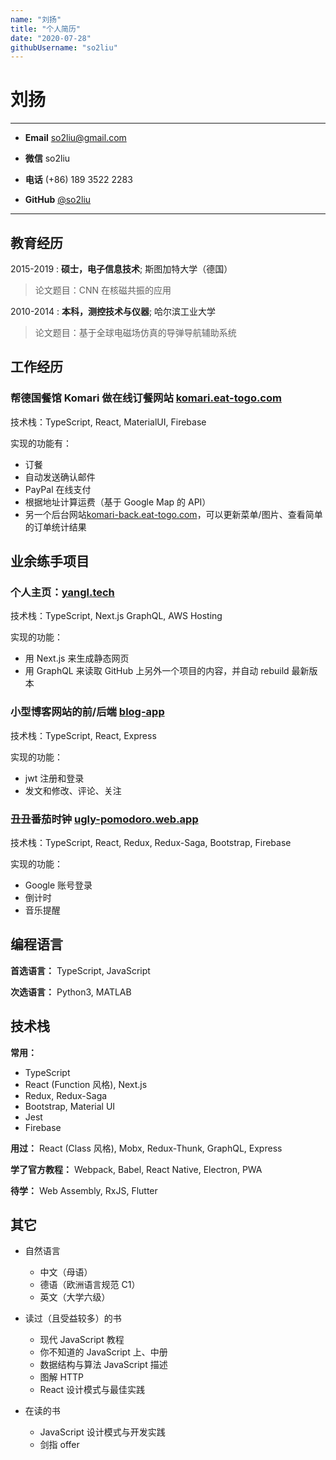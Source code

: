 ```yaml
---
name: "刘扬"
title: "个人简历"
date: "2020-07-28"
githubUsername: "so2liu"
---
```


# 刘扬

---

- **Email** [so2liu@gmail.com](mailto:so2liu@gmail.com)

- **微信** so2liu

- **电话** (+86) 189 3522 2283

- **GitHub** [@so2liu](https://github.com/so2liu)

---

## 教育经历

2015-2019
: **硕士，电子信息技术**; 斯图加特大学（德国）

> 论文题目：CNN 在核磁共振的应用

2010-2014
: **本科，测控技术与仪器**; 哈尔滨工业大学

> 论文题目：基于全球电磁场仿真的导弹导航辅助系统

## 工作经历

### 帮德国餐馆 Komari 做在线订餐网站 [komari.eat-togo.com](https://komari.eat-togo.com)

技术栈：TypeScript, React, MaterialUI, Firebase

实现的功能有：

- 订餐
- 自动发送确认邮件
- PayPal 在线支付
- 根据地址计算运费（基于 Google Map 的 API）
- 另一个后台网站[komari-back.eat-togo.com](https://komari-back.eat-togo.com)，可以更新菜单/图片、查看简单的订单统计结果

## 业余练手项目

### 个人主页：[yangl.tech](https://www.yangl.tech)

技术栈：TypeScript, Next.js GraphQL, AWS Hosting

实现的功能：

- 用 Next.js 来生成静态网页
- 用 GraphQL 来读取 GitHub 上另外一个项目的内容，并自动 rebuild 最新版本

### 小型博客网站的前/后端 [blog-app](https://blog-app-yangl.herokuapp.com/)

技术栈：TypeScript, React, Express

实现的功能：

- jwt 注册和登录
- 发文和修改、评论、关注

### 丑丑番茄时钟 [ugly-pomodoro.web.app](https://ugly-pomodoro.web.app)

技术栈：TypeScript, React, Redux, Redux-Saga, Bootstrap, Firebase

实现的功能：

- Google 账号登录
- 倒计时
- 音乐提醒

## 编程语言

**首选语言：** TypeScript, JavaScript

**次选语言：** Python3, MATLAB

## 技术栈

**常用：**

- TypeScript
- React (Function 风格), Next.js
- Redux, Redux-Saga
- Bootstrap, Material UI
- Jest
- Firebase

**用过：** React (Class 风格), Mobx, Redux-Thunk, GraphQL, Express

**学了官方教程：** Webpack, Babel, React Native, Electron, PWA

**待学：** Web Assembly, RxJS, Flutter

## 其它

- 自然语言

  - 中文（母语）
  - 德语（欧洲语言规范 C1）
  - 英文（大学六级）

- 读过（且受益较多）的书

  - 现代 JavaScript 教程
  - 你不知道的 JavaScript 上、中册
  - 数据结构与算法 JavaScript 描述
  - 图解 HTTP
  - React 设计模式与最佳实践

- 在读的书
  - JavaScript 设计模式与开发实践
  - 剑指 offer
